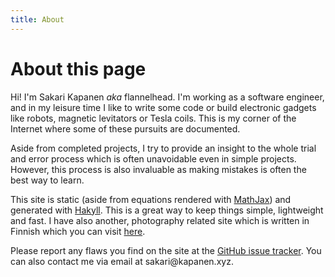 ```yaml
---
title: About
---
```

# About this page

Hi! I'm Sakari Kapanen *aka* flannelhead. I'm working as a software engineer, and in my leisure time I like to write some code or build electronic gadgets like robots, magnetic levitators or Tesla coils. This is my corner of the Internet where some of these pursuits are documented.

Aside from completed projects, I try to provide an insight to the whole trial and error process which is often unavoidable even in simple projects. However, this process is also invaluable as making mistakes is often the best way to learn.

This site is static (aside from equations rendered with [MathJax](https://www.mathjax.org)) and generated with [Hakyll](https://jaspervdj.be/hakyll/). This is a great way to keep things simple, lightweight and fast. I have also another, photography related site which is written in Finnish which you can visit [here](http://www.pimeyspurkissa.fi).

Please report any flaws you find on the site at the [GitHub issue tracker](https://github.com/flannelhead/flannelhead.github.io/issues). You can also contact me via email at sakari@<span style="display:none;">removethis</span>kapanen.xyz.

